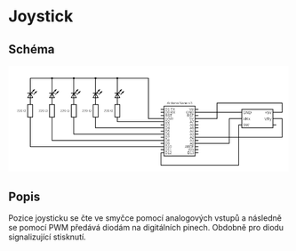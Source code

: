 # Joystick

## Schéma

 ![schema](joystick.png)

## Popis

Pozice joysticku se čte ve smyčce pomocí analogových vstupů a následně se pomocí PWM předává diodám na digitálních pinech. Obdobně pro diodu signalizující stisknutí.
